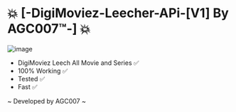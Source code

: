 # 💥 [-DigiMoviez-Leecher-APi-[V1] By AGC007™-] 💥

![image](https://github.com/user-attachments/assets/9f2e7bc0-7202-411a-a300-dfebb53cd635)


- DigiMoviez Leech All Movie and Series ✅
- 100% Working ✅
- Tested ✅
- Fast ✅

~ Developed by AGC007 ~
